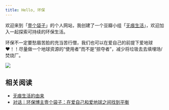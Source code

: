 ```yaml
---
title: Hello, 环保
---
```


欢迎来到「[壹个袋子](https://yigesu.com)」的个人网站，我创建了一个豆瓣小组「[无痕生活](https://www.douban.com/group/708140/)」，欢迎加入一起探索可持续的环保生活。

环保不一定要愁眉苦脸的充当苦行僧，我们也可以在爱自己的前提下爱地球❤️！！尽量做一个地球资源的“使用者”而不是“掠夺者”，减少将垃圾去去填埋场/焚烧厂。

![](/images/20230519-205549.jpeg)


## 相关阅读

- [无痕生活的由来](https://www.douban.com/group/topic/204581055/?dt_dapp=1)
- [对话｜环保博主壹个袋子：在爱自己和爱地球之间找到平衡](https://mp.weixin.qq.com/s/41SIHJ1e6EKN1l7kU_0cFQ)
